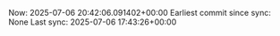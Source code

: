 Now: 2025-07-06 20:42:06.091402+00:00 Earliest commit since sync: None Last sync: 2025-07-06 17:43:26+00:00
